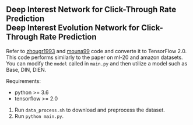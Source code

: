 ## Deep Interest Network for Click-Through Rate Prediction<br/>Deep Interest Evolution Network for Click-Through Rate Prediction

Refer to [zhougr1993](https://github.com/zhougr1993/DeepInterestNetwork) and [mouna99](https://github.com/mouna99/dien) code and converte it to TensorFlow 2.0.  
This code performs similarly to the paper on ml-20 and amazon datasets.  
You can modify the ```model``` called in ```main.py``` and then utilize a model such as Base, DIN, DIEN.  

Requirements:
* python >= 3.6
* tensorflow >= 2.0

1. Run ```data_process.sh``` to download and preprocess the dataset.
2. Run ```python main.py```.


